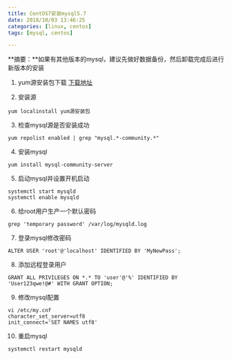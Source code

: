```yaml
---
title: CentOS7安装mysql5.7
date: 2018/10/03 13:46:25
categories: [linux, centos]
tags: [mysql, centos]

---
```

**摘要：**如果有其他版本的mysql，建议先做好数据备份，然后卸载完成后进行新版本的安装

<!-- more -->

 1. yum源安装包下载
[下载地址](https://dev.mysql.com/downloads/repo/yum/)

 2. 安装源
```linux
yum localinstall yum源安装包
```

 3. 检查mysql源是否安装成功
```linux
yum repolist enabled | grep "mysql.*-community.*"
```

 4. 安装mysql
```linux
yum install mysql-community-server
```

 5. 启动mysql并设置开机启动
```linux
systemctl start mysqld
systemctl enable mysqld
```

 6. 给root用户生产一个默认密码
```linux
grep 'temporary password' /var/log/mysqld.log
```

 7. 登录mysql修改密码
```linux
ALTER USER 'root'@'localhost' IDENTIFIED BY 'MyNewPass';
```

 8. 添加远程登录用户
```linux
GRANT ALL PRIVILEGES ON *.* TO 'user'@'%' IDENTIFIED BY 'User123qwe!@#' WITH GRANT OPTION;
```

 9. 修改mysql配置
```linux
vi /etc/my.cnf
character_set_server=utf8
init_connect='SET NAMES utf8'
```

 10. 重启mysql
```linux
systemctl restart mysqld
```